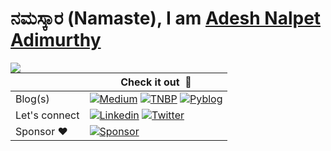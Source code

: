 # ನಮಸ್ಕಾರ (Namaste), I am [Adesh Nalpet Adimurthy](https://www.linkedin.com/in/adesh-nalpet-adimurthy/)

<img src="https://github-readme-stats.vercel.app/api/top-langs/?username=addu390&layout=compact&hide=scss,html,css&theme=swift" align="left">

|   | Check it out &nbsp;🚀  |
| ------------- | ------------- |
| Blog(s)  | [![Medium](https://img.shields.io/badge/Medium-12100E?style=for-the-badge&logo=medium&logoColor=white)](https://pyblog.medium.com) [![TNBP](https://img.shields.io/badge/TNBP-FFFFFF?style=for-the-badge&logo=WordPress&logoColor=black)](http://thenextbigproject.com) [![Pyblog](https://img.shields.io/badge/PYBLOG-0077cc?style=for-the-badge&logo=Python&logoColor=white)](http://pyblog.xyz) |
| Let's connect | [![Linkedin](https://img.shields.io/badge/LinkedIn-0077B5?style=for-the-badge&logo=linkedin&logoColor=white)](https://www.linkedin.com/in/adesh-nalpet-adimurthy/) [![Twitter](https://img.shields.io/badge/Twitter-1DA1F2?style=for-the-badge&logo=twitter&logoColor=white)](https://twitter.com/gooshi_addu) |
| Sponsor ♥️ | [![Sponsor](https://img.shields.io/badge/BUY%20ME%20A%20COFFEE-FD0?style=for-the-badge&logo=Buy%20Me%20A%20Coffee&logoColor=black)](https://www.buymeacoffee.com/pyblog) |
